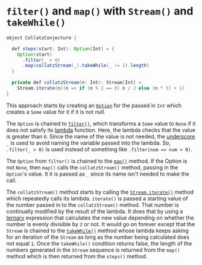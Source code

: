 # `filter()` and `map()` with `Stream()` and `takeWhile()`

```java
object CollatzConjecture {

  def steps(start: Int): Option[Int] = {
    Option(start)
      .filter(_ > 0)
      .map(collatzStream(_).takeWhile(_ != 1).length)
  }
  
  private def collatzStream(n: Int): Stream[Int] =
    Stream.iterate(n)(n => if (n % 2 == 0) n / 2 else (n * 3) + 1)
}
```

This approach starts by creating an [`Option`][option] for the passed in `Int` which creates a `Some` value for it if it is not null.

The `Option` is chained to [`filter()`][filter], which transforms a `Some` value to `None` if it does not satisfy its [lambda][lambda] function.
Here, the lambda checks that the value is greater than `0`.
Since the name of the value is not needed, the [underscore][underscore] `_` is used to avoid naming the variable passed into the lambda.
So, `.filter(_ > 0)` is used instead of something like `.filter(num => num > 0)`.

The `Option` from `filter()` is chained to the [`map()`][map] method.
If the Option is not `None`, then `map()` calls the `collatzStream()` method, passing in the `Option`'s value.
It it is passed as `_` since its name isn't needed to make the call.

The `collatzStream()` method starts by calling the [`Stream.iterate()`][stream] method which repeatedly calls its lambda.
`iterate()` is passed a starting value of the number passed in to the `collatzStream()` method.
That number is continually modified by the result of the lambda.
It does that by using a [ternary][ternary] expression that calculates the new value depending on whether the number is evenly divisible
by `2` or not.
It would go on forever except that the `Stream` is chained to the [`takeWhile()`][takewhile] method whose lambda
keeps asking for an iteration of the `Stream` as long as the number being calculated does not equal `1`.
Once the `takeWhile()` condition returns false, the length of the numbers generated in the `Stream` sequence is returned
from the `map()` method which is then returned from the `steps()` method.

[option]: https://www.baeldung.com/scala/option-type
[filter]: https://www.scala-lang.org/api/2.13.6/scala/Option.html#filter(p:A=%3EBoolean):Option[A]
[lambda]: https://www.geeksforgeeks.org/lambda-expression-in-scala/
[underscore]: https://www.baeldung.com/scala/underscore
[map]: https://www.scala-lang.org/api/2.13.6/scala/Option.html#map[B](f:A=%3EB):Option[B]
[stream]: https://www.scala-lang.org/api/2.13.6/scala/collection/immutable/Stream$.html#iterate[A](start:A)(f:A=%3EA):scala.collection.immutable.Stream[A]
[ternary]: https://alvinalexander.com/scala/scala-ternary-operator-syntax/
[takewhile]: https://www.scala-lang.org/api/2.13.6/scala/collection/immutable/Stream.html#takeWhile(p:A=%3EBoolean):C
